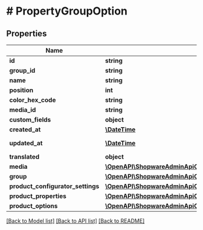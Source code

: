 # # PropertyGroupOption

## Properties

Name | Type | Description | Notes
------------ | ------------- | ------------- | -------------
**id** | **string** |  | [optional]
**group_id** | **string** |  |
**name** | **string** |  |
**position** | **int** |  | [optional]
**color_hex_code** | **string** |  | [optional]
**media_id** | **string** |  | [optional]
**custom_fields** | **object** |  | [optional]
**created_at** | [**\DateTime**](\DateTime.md) |  | [readonly]
**updated_at** | [**\DateTime**](\DateTime.md) |  | [optional] [readonly]
**translated** | **object** |  | [optional]
**media** | [**\OpenAPI\ShopwareAdminApiClient\Model\Media**](Media.md) |  | [optional]
**group** | [**\OpenAPI\ShopwareAdminApiClient\Model\PropertyGroup**](PropertyGroup.md) |  | [optional]
**product_configurator_settings** | [**\OpenAPI\ShopwareAdminApiClient\Model\ProductConfiguratorSetting[]**](ProductConfiguratorSetting.md) |  | [optional]
**product_properties** | [**\OpenAPI\ShopwareAdminApiClient\Model\Product[]**](Product.md) |  | [optional]
**product_options** | [**\OpenAPI\ShopwareAdminApiClient\Model\Product[]**](Product.md) |  | [optional]

[[Back to Model list]](../../README.md#models) [[Back to API list]](../../README.md#endpoints) [[Back to README]](../../README.md)
